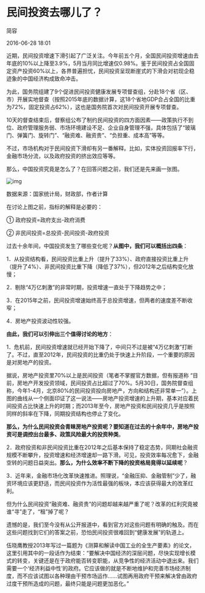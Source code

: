 # 民间投资去哪儿了？

简容

2016-06-28 18:01

近期，民间投资增速下滑引起了广泛关注。今年前五个月，全国民间投资增速由去年底的10%以上降至3.9%，5月当月同比增速仅0.98%。鉴于民间投资占全国固定资产投资60%以上，各界普遍担忧，民间投资呈现断崖式的下滑会对初现企稳迹象的中国经济构成致命冲击。



为此，国务院组建了9个促进民间投资健康发展专项督查组，分赴18个省（区、市）开展实地督查（按照2015年底的数据计算，这18个省地GDP合占全国的比重为72%，固定投资占62%），这也是国务院首次对民间投资开展专项督查。



10天的督查结束后，督察组公布了制约民间投资的四方面因素——政策执行不到位、政府管理服务弱、市场环境建设不足、企业自身管理不强，具体包括了“玻璃门、弹簧门、旋转门”、“融资难、融资贵”、“负担重、成本高”等等。



不过，市场机构对于民间投资下滑却有另一番解释。比如，实体投资回报率下行，金融市场分流，以及政府投资的挤出效应等等。



那么，中国投资究竟是怎么了？在回答问题之前，我们还是先来画一张图。



![img](http://image.thepaper.cn/www/image/5/2/643.jpg)

数据来源：国家统计局，财政部，作者计算

在讨论上图之前，指标的解释是必要的：

① 政府投资=政府支出-政府消费

② 非民间投资=总投资-民间投资-政府投资



过去十余年间，中国投资发生了哪些变化呢？**从图中，我们可以概括出四条**：



1．从投资结构看，民间投资比重上升（提升了33%）、政府直接投资比重上升（提升了4%）、非民间投资比重下降（降低了37%），但2012年之后结构变化放慢；



2．剔除“4万亿刺激”的非常时期，投资增速一直处于下降趋势之中；



3．在2015年之前，民间投资增速始终高于总投资增速，但两者的速度差不断收窄；



4．房地产投资波动性较强。



**由此，我们可以引伸出三个值得讨论的地方**：



1．危机前，民间投资增速就已经开始下降了，中间只不过是被“4万亿刺激”打断了。不过，直至2012年，民间投资的比重仍处于快速上升阶段，一个重要的原因是对房地产的投资。



据说，房地产投资里70%以上是民间投资（笔者不掌握官方数据，但有报道称 “目前，房地产开发投资领域，民间投资占比超过了70%。5月30日，国务院督查组称，今年1-4月，北京80%的民间投资投向房地产，方向和结构还非常单一”）。上图的曲线从一个侧面印证了这一说法——房地产投资增速的上升期，基本对应着民间投资占比快速上升的时期；而2013年至今，房地产投资和民间投资几乎是按照同样的斜率在下降，同期投资结构也停止了变化。

**那么，为什么民间投资会青睐房地产投资呢？要知道在过去的十余年中，房地产投资可是调控出台最多、政策风险最大的投资种类**。



2．政府投资和非民间投资比重在2012年之后基本保持了稳定态势，同期社会融资规模不断攀升，投资增速和经济增速却一路下滑。可见，投资效率每况愈下，金融空转的问题日益突出。**那么，为什么效率不断下降的投资格局竟得以延续呢**？



3．近年来，金融市场化改革快速推进。照理说，“金融压抑、金融管制”少了，融资环境应该更舒适，而民间投资作为活性最强的板块，本应该获得最大的改革红利。

但为什么民间投资“融资难、融资贵”的问题却越来越严重了呢？改革的红利究竟被谁“寻”走了，“租”掉了呢？

遗憾的是，我们至今没有从公开报道中，看到官方对这些问题有明确的触及。而在这些问题找到它们的答案之前，恐怕民间投资很难回到“健康发展”的轨道上。



伍晓鹰教授2013年写过一篇题为《测算和解读中国工业的全生产要素》的论文，这里引用其中的一段话作为结束：“要解决中国经济的深层问题，尽快实现增长模式的转变，关键还是在于政府能否转变职能，从竞争性的经济活动中退出来。我们需要一个‘经济利益中性’的政府。它应该做的就是不断地维护和完善市场经济制度，而不应该试图以各种理由干预市场运作……试图再用政府干预来解决曾由政府过度干预所造成的问题，最终只能是问题更加恶化。”
